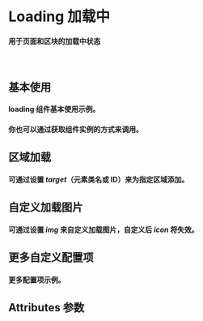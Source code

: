 <script setup>
import demo1 from './demo1.vue'
import demo2 from './demo2.vue'
import demo3 from './demo3.vue'
import demo4 from './demo4.vue'
import demo5 from './demo5.vue'
import Attributes from './Attributes.vue'
import preview from '@/components/preview.vue'
</script>

# Loading 加载中

#### 用于页面和区块的加载中状态

<br/>

## 基本使用

#### loading 组件基本使用示例。

<div class="componetnsBox">
  <demo1/>
</div>
<preview compName="loading" demoName="demo1"/>

#### 你也可以通过获取组件实例的方式来调用。

<div class="componetnsBox">
  <demo2/>
</div>
<preview compName="loading" demoName="demo2"/>

## 区域加载

#### 可通过设置 _target_（元素类名或 ID）来为指定区域添加。

<div class="componetnsBox">
  <demo3/>
</div>
<preview compName="loading" demoName="demo3"/>

## 自定义加载图片

#### 可通过设置 _img_ 来自定义加载图片，自定义后 _icon_ 将失效。

<div class="componetnsBox">
  <demo4/>
</div>
<preview compName="loading" demoName="demo4"/>

## 更多自定义配置项

#### 更多配置项示例。

<div class="componetnsBox">
  <demo5/>
</div>
<preview compName="loading" demoName="demo5"/>

## Attributes 参数

<Attributes/>
<br/>
